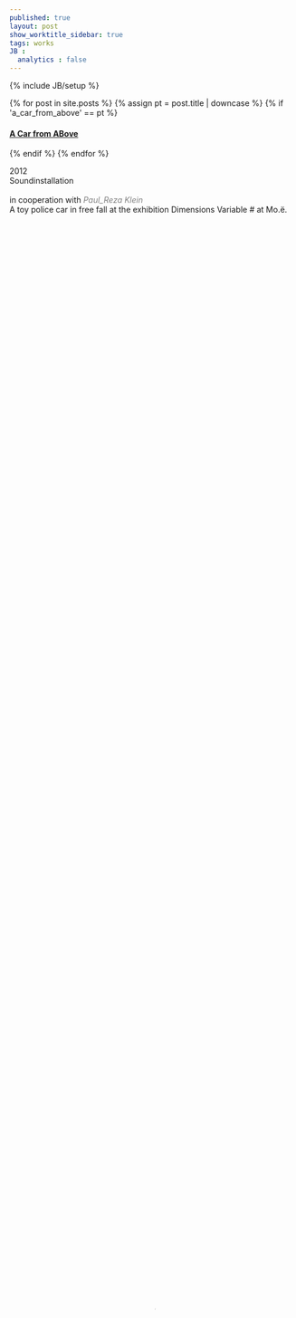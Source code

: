```yaml
---
published: true
layout: post
show_worktitle_sidebar: true
tags: works
JB :
  analytics : false
---
```


{% include JB/setup %}


{% for post in site.posts %}
	{% assign pt = post.title | downcase %}
	{% if 'a_car_from_above' == pt %}
<h4><a href="{{ BASE_PATH }}{{ post.url }}">A Car from ABove</a></h4>
	{% endif %}
{% endfor %}


<p>
    2012<br />
	Soundinstallation<br /><br />
	in cooperation with <a href="http://www.praxistest.cc/" target="_blank" style="text-decoration:none; color: grey"><i>Paul_Reza Klein</i></a><br />
	A toy police car in free fall at the exhibition Dimensions Variable # at Mo.ë.<br /><br />
</p>

<video preload="metadata" poster="{{ site.url }}/images/acab_poster.jpg" width="100%" height="100%" controls>
  <source src="{{ site.url }}/images/acab_small.mp4" type="video/mp4">
</video>


{% comment %}

<iframe width="100%" height="384" frameborder="0" allowfullscreen="" webkitallowfullscreen="" src="http://player.vimeo.com/video/59054272?title=0&amp;byline=0&amp;portrait=0">
</iframe>

<p><br /><br />view of the motor that lifts it all up:<br /><br /></p>
<img src="{{ site.url }}/images/acab1.jpg" alt="image">
![image]({{ site.url }}/images/acab1.jpg)
{% endcomment %}
